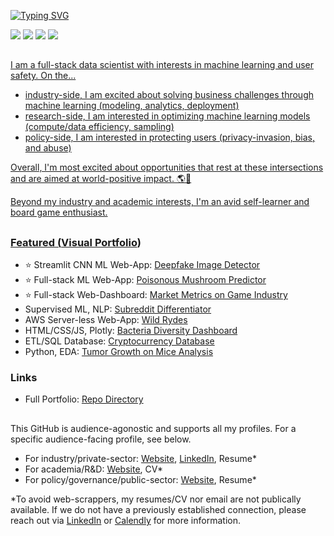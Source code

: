 [![Typing SVG](https://readme-typing-svg.demolab.com?font=Fira+Code&duration=1000&pause=1000&vCenter=true&width=435&lines=Christopher+Denq;Full-stack+Data+Scientist;Mathematical+AI+Researcher;AI+Governance+Researcher)](https://git.io/typing-svg)

<p align="left">
  <a href="https://cdenq.github.io/"><img src="https://img.shields.io/badge/website-343434?style=for-the-badge&logo=About.me&logoColor=white"></a>
  <a href="https://www.linkedin.com/in/christopherdenq/"><img src="https://img.shields.io/badge/linkedin-%230077B5.svg?&style=for-the-badge&logo=linkedin&logoColor=white"></a>
  <a href="https://github.com/cdenq"><img src="https://img.shields.io/badge/-Github-333?style=for-the-badge&logo=GitHub&logoColor=white"></a>
  <a href="https://discordapp.com/users/122537517835616257"><img src="https://img.shields.io/badge/Discord-7289DA?style=for-the-badge&logo=discord&logoColor=white">
</p>
  
##

I am a full-stack data scientist with interests in machine learning and user safety. On the...

- industry-side, I am excited about solving business challenges through machine learning (modeling, analytics, deployment)
- research-side, I am interested in optimizing machine learning models (compute/data efficiency, sampling)
- policy-side, I am interested in protecting users (privacy-invasion, bias, and abuse)

Overall, I'm most excited about opportunities that rest at these intersections and are aimed at world-positive impact. 🌎🤖
  
Beyond my industry and academic interests, I'm an avid self-learner and board game enthusiast.
  
## 

### **Featured** ([Visual Portfolio](https://cdenq.github.io/index.html#link-projects))
- ⭐ Streamlit CNN ML Web-App: [Deepfake Image Detector](https://github.com/cdenq/deepfake-image-detector)
- ⭐ Full-stack ML Web-App: [Poisonous Mushroom Predictor](https://github.com/cdenq/mushroom-edibility-predictor)
- ⭐ Full-stack Web-Dashboard: [Market Metrics on Game Industry](https://github.com/cdenq/web-dashboard-of-video-game-industry) 
- Supervised ML, NLP: [Subreddit Differentiator](https://github.com/cdenq/subreddit-differentiator)
- AWS Server-less Web-App: [Wild Rydes](https://github.com/cdenq/wild-rydes-server-less-web-app)
- HTML/CSS/JS, Plotly: [Bacteria Diversity Dashboard](https://github.com/cdenq/bacteria-diversity-interactive-web-dashboard)
- ETL/SQL Database: [Cryptocurrency Database](https://github.com/cdenq/etl-pipeline-on-crypto-data)
- Python, EDA: [Tumor Growth on Mice Analysis](https://github.com/cdenq/tumor-growth-on-mice-analysis)
  
### **Links**
- Full Portfolio: [Repo Directory](https://github.com/cdenq/my-directory)
  
##
  
This GitHub is audience-agonostic and supports all my profiles. For a specific audience-facing profile, see below.
- For industry/private-sector: [Website](https://cdenq.github.io/subroutes/profile/data-science.html), [LinkedIn](https://www.linkedin.com/in/christopherdenq/), Resume*
- For academia/R&D: [Website](https://cdenq.github.io/subroutes/profile/ai-tech-research.html), CV*
- For policy/governance/public-sector: [Website](https://cdenq.github.io/subroutes/profile/ai-gov-research.html), Resume*

*To avoid web-scrappers, my resumes/CV nor email are not publically available. If we do not have a previously established connection, please reach out via [LinkedIn](https://www.linkedin.com/in/christopherdenq/) or [Calendly](https://calendly.com/christopherkd/coffee-chats) for more information.
